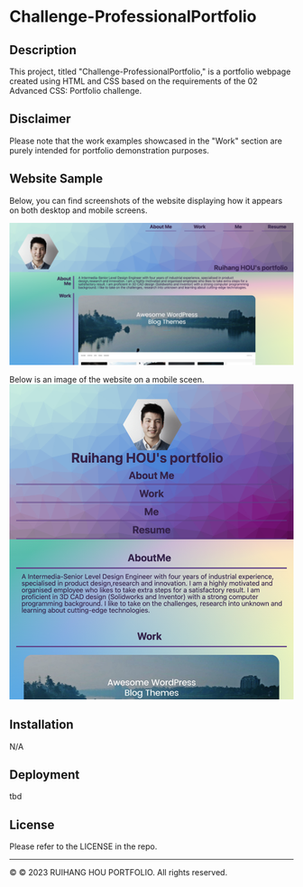 # Challenge-ProfessionalPortfolio

## Description
This project, titled "Challenge-ProfessionalPortfolio," is a portfolio webpage created using HTML and CSS based on the requirements of the 02 Advanced CSS: Portfolio challenge.

## Disclaimer
Please note that the work examples showcased in the "Work" section are purely intended for portfolio demonstration purposes.

## Website Sample
Below, you can find screenshots of the website displaying how it appears on both desktop and mobile screens.

![Desktop view:](./assets/image/samples/Screenshot%202023-05-31%20at%2010.12.11%20pm.png)

Below is an image of the website on a mobile sceen.
![Mobile view:](./assets/image/samples/Screenshot%202023-05-31%20at%2010.12.57%20pm.png)

## Installation

N/A

## Deployment

tbd

## License

Please refer to the LICENSE in the repo.

- - -
© © 2023 RUIHANG HOU PORTFOLIO. All rights reserved.
